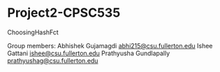 # Project2-CPSC535
ChoosingHashFct

Group members:
Abhishek Gujamagdi abhi215@csu.fullerton.edu
Ishee Gattani ishee@csu.fullerton.edu
Prathyusha Gundlapally prathyushag@csu.fullerton.edu
